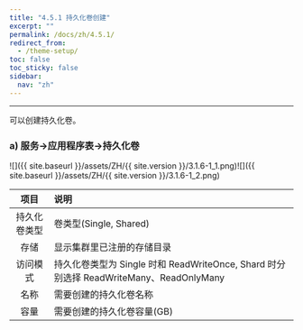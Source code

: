 ```yaml
---
title: "4.5.1 持久化卷创建"
excerpt: ""
permalink: /docs/zh/4.5.1/
redirect_from:
  - /theme-setup/
toc: false
toc_sticky: false
sidebar:
  nav: "zh"
---
```


---
可以创建持久化卷。

### a\) 服务→应用程序表→持久化卷
![]({{ site.baseurl }}/assets/ZH/{{ site.version }}/3.1.6-1_1.png)![]({{ site.baseurl }}/assets/ZH/{{ site.version }}/3.1.6-1_2.png)

| **项目** | **说明** |
| :---: | :--- |
| 持久化卷类型 | 卷类型(Single, Shared) |
| 存储 | 显示集群里已注册的存储目录 |
| 访问模式 | 持久化卷类型为 Single 时和 ReadWriteOnce, Shard 时分别选择 ReadWriteMany、ReadOnlyMany |
| 名称 | 需要创建的持久化卷名称 |
| 容量 | 需要创建的持久化卷容量(GB) |
